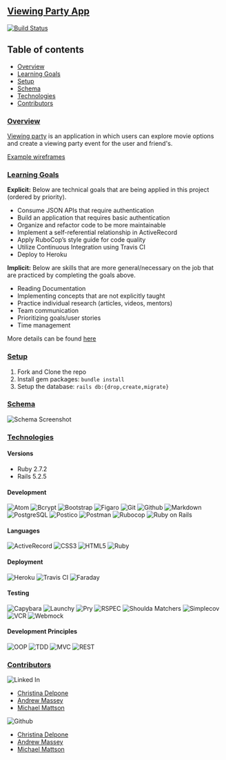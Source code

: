 ## [Viewing Party App](https://dry-caverns-51920.herokuapp.com/)
[![Build Status][travis-image]][travis-url]

## Table of contents
- [Overview](#overview)
- [Learning Goals](#learning-goals)
- [Setup](#setup)
- [Schema](#schema)
- [Technologies](#technologies)
- [Contributors](#contributors)

### <ins>Overview</ins>

[Viewing party](https://backend.turing.io/module3/projects/viewing_party) is an application in which users can explore movie options and create a viewing party event for the user and friend's.

[Example wireframes](https://backend.turing.io/module3/projects/viewing_party/wireframes)

### <ins>Learning Goals</ins>
<b>Explicit:</b> Below are technical goals that are being applied in this project (ordered by priority).
- Consume JSON APIs that require authentication
- Build an application that requires basic authentication
- Organize and refactor code to be more maintainable
- Implement a self-referential relationship in ActiveRecord
- Apply RuboCop’s style guide for code quality
- Utilize Continuous Integration using Travis CI
- Deploy to Heroku

<b>Implicit:</b> Below are skills that are more general/necessary on the job that are practiced by completing the goals above.
- Reading Documentation
- Implementing concepts that are not explicitly taught
- Practice individual research (articles, videos, mentors)
- Team communication
- Prioritizing goals/user stories
- Time management

More details can be found [here](https://backend.turing.edu/module3/misc/learning_goals)

### <ins>Setup</ins>
1. Fork and Clone the repo
2. Install gem packages: `bundle install`
3. Setup the database: `rails db:{drop,create,migrate}`

### <ins>Schema</ins>
![Schema Screenshot](https://user-images.githubusercontent.com/75844153/137953072-bbb6a192-e95a-41da-998c-fdadd9634d45.png)

### <ins>Technologies</ins>

#### Versions
- Ruby 2.7.2
- Rails 5.2.5

#### Development
![Atom](https://img.shields.io/badge/Atom-66595C.svg?&style=flaste&logo=atom&logoColor=white)
![Bcrypt](https://img.shields.io/badge/bcrypt-b81818.svg?&style=flaste&logo=rubygems&logoColor=white)
![Bootstrap](https://img.shields.io/badge/Bootstrap-563D7C?style=for-the-badge&logo=bootstrap&logoColor=white)
![Figaro](https://img.shields.io/badge/figaro-b81818.svg?&style=flaste&logo=rubygems&logoColor=white)
![Git](https://img.shields.io/badge/Git-F05032.svg?&style=flaste&logo=git&logoColor=white)
![Github](https://img.shields.io/badge/GitHub-181717.svg?&style=flaste&logo=github&logoColor=white)
![Markdown](https://img.shields.io/badge/Markdown-000000?style=for-the-badge&logo=markdown&logoColor=white)
![PostgreSQL](https://img.shields.io/badge/PostgreSQL-4169E1.svg?&style=flaste&logo=postgresql&logoColor=white)
![Postico](https://img.shields.io/badge/postico-b81818.svg?&style=flaste&logo=rubygems&logoColor=white)
![Postman](https://img.shields.io/badge/Postman-FF6C37?style=for-the-badge&logo=Postman&logoColor=white)
![Rubocop](https://img.shields.io/badge/rubocop-b81818.svg?&style=flaste&logo=rubygems&logoColor=white)
![Ruby on Rails](https://img.shields.io/badge/Ruby%20On%20Rails-b81818.svg?&style=flat&logo=rubyonrails&logoColor=white)

#### Languages
![ActiveRecord](https://img.shields.io/badge/ActiveRecord-CC0000.svg?&style=flaste&logo=rubyonrails&logoColor=white)
![CSS3](https://img.shields.io/badge/CSS3-1572B6.svg?&style=flaste&logo=css3&logoColor=white)
![HTML5](https://img.shields.io/badge/HTML5-0EB201.svg?&style=flaste&logo=html5&logoColor=white)
![Ruby](https://img.shields.io/badge/Ruby-CC0000.svg?&style=flaste&logo=ruby&logoColor=white)

#### Deployment
![Heroku](https://img.shields.io/badge/Heroku-430098.svg?&style=flaste&logo=heroku&logoColor=white)
![Travis CI](https://badgen.net/badge/icon/travis?icon=travis&label)
![Faraday](https://img.shields.io/badge/faraday-b81818.svg?&style=flaste&logo=rubygems&logoColor=white)


#### Testing
![Capybara](https://img.shields.io/badge/capybara-b81818.svg?&style=flaste&logo=rubygems&logoColor=white)
![Launchy](https://img.shields.io/badge/launchy-b81818.svg?&style=flaste&logo=rubygems&logoColor=white)
![Pry](https://img.shields.io/badge/pry-b81818.svg?&style=flaste&logo=rubygems&logoColor=white)
![RSPEC](https://img.shields.io/badge/rspec-b81818.svg?&style=flaste&logo=rubygems&logoColor=white)
![Shoulda Matchers](https://img.shields.io/badge/shoulda--matchers-b81818.svg?&style=flaste&logo=rubygems&logoColor=white)
![Simplecov](https://img.shields.io/badge/simplecov-b81818.svg?&style=flaste&logo=rubygems&logoColor=white)
![VCR](https://img.shields.io/badge/vcr-b81818.svg?&style=flaste&logo=rubygems&logoColor=white)
![Webmock](https://img.shields.io/badge/webmock-b81818.svg?&style=flaste&logo=rubygems&logoColor=white)

#### Development Principles
![OOP](https://img.shields.io/badge/OOP-b81818.svg?&style=flaste&logo=OOP&logoColor=white)
![TDD](https://img.shields.io/badge/TDD-b87818.svg?&style=flaste&logo=TDD&logoColor=white)
![MVC](https://img.shields.io/badge/MVC-b8b018.svg?&style=flaste&logo=MVC&logoColor=white)
![REST](https://img.shields.io/badge/REST-33b818.svg?&style=flaste&logo=REST&logoColor=white)  

### <ins>Contributors</ins>
![Linked In](https://img.shields.io/badge/LinkedIn-0077B5?style=for-the-badge&logo=linkedin&logoColor=white)

- [Christina Delpone](https://www.linkedin.com/in/christinadelpone)
- [Andrew Massey](https://www.linkedin.com/in/andrew-massey-b06662194/)
- [Michael Mattson](https://www.linkedin.com/in/michael-p-mattson/)

![Github](https://img.shields.io/badge/GitHub-100000?style=for-the-badge&logo=github&logoColor=white)

- [Christina Delpone](https://github.com/cdelpone)
- [Andrew Massey](https://github.com/acmassey3698)
- [Michael Mattson](https://github.com/michaelpmattson)



<!-- Markdown link & img dfn's -->
[travis-image]: https://api.travis-ci.com/michaelpmattson/viewing_party.svg?branch=main
[travis-url]: https://app.travis-ci.com/github/michaelpmattson/viewing_party
